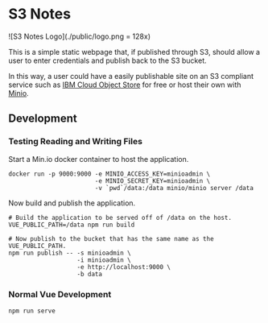 # S3 Notes

![S3 Notes Logo](./public/logo.png = 128x)

This is a simple static webpage that, if published through S3,
should allow a user to enter credentials and publish back to the
S3 bucket.

In this way, a user could have a easily publishable site on an 
S3 compliant service such as 
[IBM Cloud Object Store](https://www.ibm.com/cloud/object-storage)
for free or host their own with [Minio](https://min.io/).

## Development

### Testing Reading and Writing Files

Start a Min.io docker container to host the application.

```
docker run -p 9000:9000 -e MINIO_ACCESS_KEY=minioadmin \
                        -e MINIO_SECRET_KEY=minioadmin \
                        -v `pwd`/data:/data minio/minio server /data
```

Now build and publish the application.

```
# Build the application to be served off of /data on the host.
VUE_PUBLIC_PATH=/data npm run build

# Now publish to the bucket that has the same name as the VUE_PUBLIC_PATH.
npm run publish -- -s minioadmin \
                   -i minioadmin \
                   -e http://localhost:9000 \
                   -b data
```

### Normal Vue Development

```
npm run serve
```
